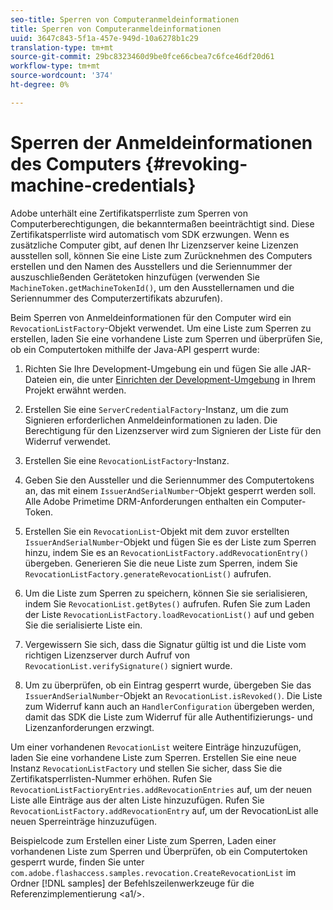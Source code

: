```yaml
---
seo-title: Sperren von Computeranmeldeinformationen
title: Sperren von Computeranmeldeinformationen
uuid: 3647c843-5f1a-457e-949d-10a6278b1c29
translation-type: tm+mt
source-git-commit: 29bc8323460d9be0fce66cbea7c6fce46df20d61
workflow-type: tm+mt
source-wordcount: '374'
ht-degree: 0%

---
```



# Sperren der Anmeldeinformationen des Computers {#revoking-machine-credentials}

Adobe unterhält eine Zertifikatsperrliste zum Sperren von Computerberechtigungen, die bekanntermaßen beeinträchtigt sind. Diese Zertifikatsperrliste wird automatisch vom SDK erzwungen. Wenn es zusätzliche Computer gibt, auf denen Ihr Lizenzserver keine Lizenzen ausstellen soll, können Sie eine Liste zum Zurücknehmen des Computers erstellen und den Namen des Ausstellers und die Seriennummer der auszuschließenden Gerätetoken hinzufügen (verwenden Sie `MachineToken.getMachineTokenId()`, um den Ausstellernamen und die Seriennummer des Computerzertifikats abzurufen).

Beim Sperren von Anmeldeinformationen für den Computer wird ein `RevocationListFactory`-Objekt verwendet. Um eine Liste zum Sperren zu erstellen, laden Sie eine vorhandene Liste zum Sperren und überprüfen Sie, ob ein Computertoken mithilfe der Java-API gesperrt wurde:

1. Richten Sie Ihre Development-Umgebung ein und fügen Sie alle JAR-Dateien ein, die unter [Einrichten der Development-Umgebung](../../protecting-content/setting-up-the-sdk/setup-dev-env.md) in Ihrem Projekt erwähnt werden.
1. Erstellen Sie eine `ServerCredentialFactory`-Instanz, um die zum Signieren erforderlichen Anmeldeinformationen zu laden. Die Berechtigung für den Lizenzserver wird zum Signieren der Liste für den Widerruf verwendet.
1. Erstellen Sie eine `RevocationListFactory`-Instanz.
1. Geben Sie den Aussteller und die Seriennummer des Computertokens an, das mit einem `IssuerAndSerialNumber`-Objekt gesperrt werden soll. Alle Adobe Primetime DRM-Anforderungen enthalten ein Computer-Token.
1. Erstellen Sie ein `RevocationList`-Objekt mit dem zuvor erstellten `IssuerAndSerialNumber`-Objekt und fügen Sie es der Liste zum Sperren hinzu, indem Sie es an `RevocationListFactory.addRevocationEntry()` übergeben. Generieren Sie die neue Liste zum Sperren, indem Sie `RevocationListFactory.generateRevocationList()` aufrufen.

1. Um die Liste zum Sperren zu speichern, können Sie sie serialisieren, indem Sie `RevocationList.getBytes()` aufrufen. Rufen Sie zum Laden der Liste `RevocationListFactory.loadRevocationList()` auf und geben Sie die serialisierte Liste ein.

1. Vergewissern Sie sich, dass die Signatur gültig ist und die Liste vom richtigen Lizenzserver durch Aufruf von `RevocationList.verifySignature()` signiert wurde.
1. Um zu überprüfen, ob ein Eintrag gesperrt wurde, übergeben Sie das `IssuerAndSerialNumber`-Objekt an `RevocationList.isRevoked()`. Die Liste zum Widerruf kann auch an `HandlerConfiguration` übergeben werden, damit das SDK die Liste zum Widerruf für alle Authentifizierungs- und Lizenzanforderungen erzwingt.

Um einer vorhandenen `RevocationList` weitere Einträge hinzuzufügen, laden Sie eine vorhandene Liste zum Sperren. Erstellen Sie eine neue Instanz `RevocationListFactory` und stellen Sie sicher, dass Sie die Zertifikatsperrlisten-Nummer erhöhen. Rufen Sie `RevocationListFactioryEntries.addRevocationEntries` auf, um der neuen Liste alle Einträge aus der alten Liste hinzuzufügen. Rufen Sie `RevocationListFactory.addRevocationEntry` auf, um der RevocationList alle neuen Sperreinträge hinzuzufügen.

Beispielcode zum Erstellen einer Liste zum Sperren, Laden einer vorhandenen Liste zum Sperren und Überprüfen, ob ein Computertoken gesperrt wurde, finden Sie unter `com.adobe.flashaccess.samples.revocation.CreateRevocationList` im Ordner [!DNL samples] der Befehlszeilenwerkzeuge für die Referenzimplementierung &lt;a1/>.
